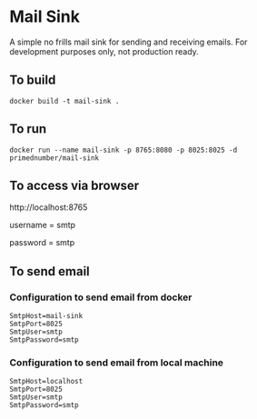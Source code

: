 # Mail Sink

A simple no frills mail sink for sending and receiving emails. 
For development purposes only, not production ready.

## To build

`docker build -t mail-sink .`

## To run
`docker run --name mail-sink -p 8765:8080 -p 8025:8025 -d primednumber/mail-sink`

## To access via browser

http://localhost:8765 

username = smtp

password = smtp

## To send email

### Configuration to send email from docker

```
SmtpHost=mail-sink
SmtpPort=8025
SmtpUser=smtp
SmtpPassword=smtp
```

### Configuration to send email from local machine

```
SmtpHost=localhost
SmtpPort=8025
SmtpUser=smtp
SmtpPassword=smtp
```

